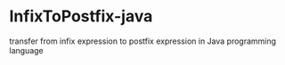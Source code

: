 # InfixToPostfix-java
transfer from infix expression to postfix expression in Java programming language
